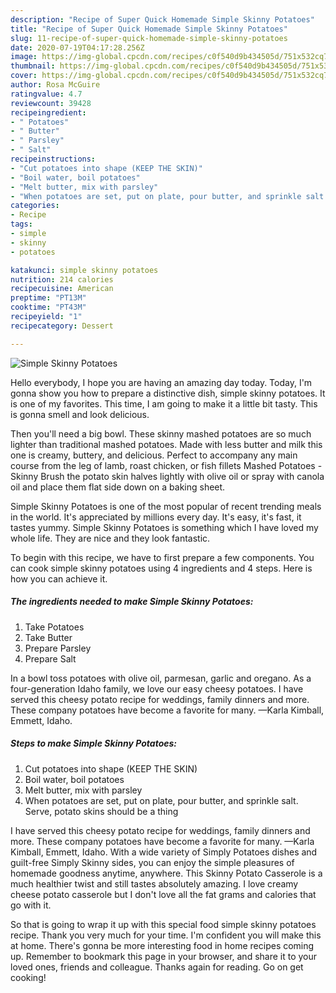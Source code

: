 ```yaml
---
description: "Recipe of Super Quick Homemade Simple Skinny Potatoes"
title: "Recipe of Super Quick Homemade Simple Skinny Potatoes"
slug: 11-recipe-of-super-quick-homemade-simple-skinny-potatoes
date: 2020-07-19T04:17:28.256Z
image: https://img-global.cpcdn.com/recipes/c0f540d9b434505d/751x532cq70/simple-skinny-potatoes-recipe-main-photo.jpg
thumbnail: https://img-global.cpcdn.com/recipes/c0f540d9b434505d/751x532cq70/simple-skinny-potatoes-recipe-main-photo.jpg
cover: https://img-global.cpcdn.com/recipes/c0f540d9b434505d/751x532cq70/simple-skinny-potatoes-recipe-main-photo.jpg
author: Rosa McGuire
ratingvalue: 4.7
reviewcount: 39428
recipeingredient:
- " Potatoes"
- " Butter"
- " Parsley"
- " Salt"
recipeinstructions:
- "Cut potatoes into shape (KEEP THE SKIN)"
- "Boil water, boil potatoes"
- "Melt butter, mix with parsley"
- "When potatoes are set, put on plate, pour butter, and sprinkle salt. Serve, potato skins should be a thing"
categories:
- Recipe
tags:
- simple
- skinny
- potatoes

katakunci: simple skinny potatoes 
nutrition: 214 calories
recipecuisine: American
preptime: "PT13M"
cooktime: "PT43M"
recipeyield: "1"
recipecategory: Dessert

---
```



![Simple Skinny Potatoes](https://img-global.cpcdn.com/recipes/c0f540d9b434505d/751x532cq70/simple-skinny-potatoes-recipe-main-photo.jpg)

Hello everybody, I hope you are having an amazing day today. Today, I'm gonna show you how to prepare a distinctive dish, simple skinny potatoes. It is one of my favorites. This time, I am going to make it a little bit tasty. This is gonna smell and look delicious.

Then you&#39;ll need a big bowl. These skinny mashed potatoes are so much lighter than traditional mashed potatoes. Made with less butter and milk this one is creamy, buttery, and delicious. Perfect to accompany any main course from the leg of lamb, roast chicken, or fish fillets Mashed Potatoes - Skinny Brush the potato skin halves lightly with olive oil or spray with canola oil and place them flat side down on a baking sheet.

Simple Skinny Potatoes is one of the most popular of recent trending meals in the world. It's appreciated by millions every day. It's easy, it's fast, it tastes yummy. Simple Skinny Potatoes is something which I have loved my whole life. They are nice and they look fantastic.


To begin with this recipe, we have to first prepare a few components. You can cook simple skinny potatoes using 4 ingredients and 4 steps. Here is how you can achieve it.

<!--inarticleads1-->

##### The ingredients needed to make Simple Skinny Potatoes:

1. Take  Potatoes
1. Take  Butter
1. Prepare  Parsley
1. Prepare  Salt


In a bowl toss potatoes with olive oil, parmesan, garlic and oregano. As a four-generation Idaho family, we love our easy cheesy potatoes. I have served this cheesy potato recipe for weddings, family dinners and more. These company potatoes have become a favorite for many. —Karla Kimball, Emmett, Idaho. 

<!--inarticleads2-->

##### Steps to make Simple Skinny Potatoes:

1. Cut potatoes into shape (KEEP THE SKIN)
1. Boil water, boil potatoes
1. Melt butter, mix with parsley
1. When potatoes are set, put on plate, pour butter, and sprinkle salt. Serve, potato skins should be a thing


I have served this cheesy potato recipe for weddings, family dinners and more. These company potatoes have become a favorite for many. —Karla Kimball, Emmett, Idaho. With a wide variety of Simply Potatoes dishes and guilt-free Simply Skinny sides, you can enjoy the simple pleasures of homemade goodness anytime, anywhere. This Skinny Potato Casserole is a much healthier twist and still tastes absolutely amazing. I love creamy cheese potato casserole but I don&#39;t love all the fat grams and calories that go with it. 

So that is going to wrap it up with this special food simple skinny potatoes recipe. Thank you very much for your time. I'm confident you will make this at home. There's gonna be more interesting food in home recipes coming up. Remember to bookmark this page in your browser, and share it to your loved ones, friends and colleague. Thanks again for reading. Go on get cooking!
